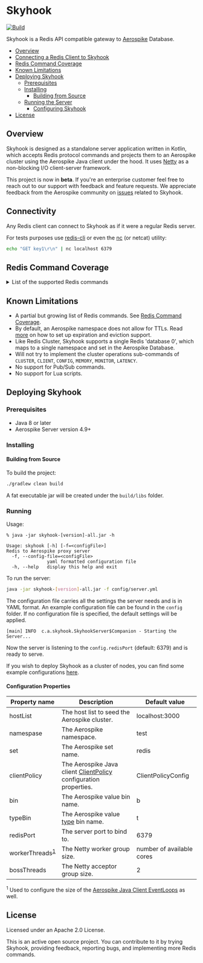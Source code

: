 # Skyhook
[![Build](https://github.com/aerospike/skyhook/actions/workflows/build.yml/badge.svg)](https://github.com/aerospike/skyhook/actions/workflows/build.yml)

Skyhook is a Redis API compatible gateway to [Aerospike](https://www.aerospike.com/) Database.

  * [Overview](#overview)
  * [Connecting a Redis Client to Skyhook](#connectivity)
  * [Redis Command Coverage](#redis-command-coverage)
  * [Known Limitations](#known-limitations)
  * [Deploying Skyhook](#deploying-skyhook)
    * [Prerequisites](#prerequisites)
    * [Installing](#installing)
      * [Building from Source](#building-from-source)
    * [Running the Server](#running)
      * [Configuring Skyhook](#configuration-properties)
  * [License](#license)

## Overview

Skyhook is designed as a standalone server application written in Kotlin, which
accepts Redis protocol commands and projects them to an Aerospike cluster using
the Aerospike Java client under the hood. It uses [Netty](https://netty.io/) as
a non-blocking I/O client-server framework.

This project is now in **beta**. If you're an enterprise customer feel free to
reach out to our support with feedback and feature requests.
We appreciate feedback from the Aerospike community on
[issues](https://github.com/aerospike/skyhook/issues)
related to Skyhook.

## Connectivity
Any Redis client can connect to Skyhook as if it were a regular Redis server.

For tests purposes use [redis-cli](https://redis.io/topics/rediscli) or even the [nc](https://www.commandlinux.com/man-page/man1/nc.1.html) (or netcat) utility:
```sh
echo "GET key1\r\n" | nc localhost 6379
```

## Redis Command Coverage
<details><summary>List of the supported Redis commands</summary>

Operation | Description
----------|------------
[APPEND](https://redis.io/commands/append) *key value* | If key already exists and is a string, this command appends the value at the end of the string. If key does not exist it is created and set as an empty string.
[AUTH](https://redis.io/commands/auth) *[username] password* | The AUTH command authenticates the current connection.
[BGSAVE](https://redis.io/commands/bgsave) | Returns OK.
[COMMAND](https://redis.io/commands/command) | Returns Array reply of details about all Redis commands.
[COMMAND COUNT](https://redis.io/commands/command-count) | Returns Integer reply of number of total commands in this Redis server.
[COMMAND INFO](https://redis.io/commands/command-info) *command-name [command-name ...]* | Returns Array reply of details about multiple Redis commands.
[DBSIZE](https://redis.io/commands/dbsize) | Returns the number of keys in the currently-selected database.
[DECR](https://redis.io/commands/decr) *key* | Decrements the number stored at key by one.
[DECRBY](https://redis.io/commands/decrby) *key decrement* | Decrements the number stored at key by decrement.
[DEL](https://redis.io/commands/del) *key* | Removes the specified key.
[DISCARD](https://redis.io/commands/discard) | Flushes all previously queued commands in a [transaction](https://redis.io/topics/transactions) and restores the connection state to normal.
[ECHO](https://redis.io/commands/echo) *message* | Returns message.
[EXEC](https://redis.io/commands/exec) | Executes all previously queued commands in a [transaction](https://redis.io/topics/transactions) and restores the connection state to normal.
[EXISTS](https://redis.io/commands/exists) *key [key ...]* | Returns if key exists.
[EXPIRE](https://redis.io/commands/expire) *key seconds* | Set a timeout on key. After the timeout has expired, the key will automatically be deleted.
[EXPIREAT](https://redis.io/commands/expireat) *key timestamp* | EXPIREAT has the same effect and semantic as EXPIRE, but instead of specifying the number of seconds representing the TTL (time to live), it takes an absolute Unix timestamp (seconds since January 1, 1970).
[FLUSHALL](https://redis.io/commands/flushall) | Delete all the keys of all the existing databases, not just the currently selected one.
[FLUSHDB](https://redis.io/commands/flushdb) | Delete all the keys of the currently selected DB.
[GETSET](https://redis.io/commands/getset) *key value* | Atomically sets key to value and returns the old value stored at key.
[GET](https://redis.io/commands/get) *key* | Get the value of key.
[HDEL](https://redis.io/commands/hdel) *key field [field ...]* | Removes the specified fields from the hash stored at key.
[HEXISTS](https://redis.io/commands/hexists) *key field* | Returns if field is an existing field in the hash stored at key.
[HGETALL](https://redis.io/commands/hgetall) *key* | Returns all fields and values of the hash stored at key.
[HGET](https://redis.io/commands/hget) *key field* | Returns the value associated with field in the hash stored at key.
[HINCRBYFLOAT](https://redis.io/commands/hincrbyfloat) *key field increment* | Increment the specified field of a hash stored at key, and representing a floating point number, by the specified increment.
[HINCRBY](https://redis.io/commands/hincrby) *key field increment* | Increments the number stored at field in the hash stored at key by increment.
[HKEYS](https://redis.io/commands/hkeys) *key* | Returns all field names in the hash stored at key.
[HLEN](https://redis.io/commands/hlen) *key* | Returns the number of fields contained in the hash stored at key.
[HMGET](https://redis.io/commands/hmget) *key field [field ...]* | Returns the values associated with the specified fields in the hash stored at key.
[HMSET](https://redis.io/commands/hmset) *key field value [field value ...]* | Sets the specified fields to their respective values in the hash stored at key.
[HSCAN](https://redis.io/commands/hscan) *key cursor [MATCH pattern] [COUNT count]* | See SCAN for HSCAN documentation.
[HSETNX](https://redis.io/commands/hsetnx) *key field value* | Sets field in the hash stored at key to value, only if field does not yet exist.
[HSET](https://redis.io/commands/hset) *key field value [field value ...]* | Sets field in the hash stored at key to value.
[HSTRLEN](https://redis.io/commands/hstrlen) *key field* | Returns the string length of the value associated with field in the hash stored at key.
[HVALS](https://redis.io/commands/hvals) *key* | Returns all values in the hash stored at key.
[INCRBYFLOAT](https://redis.io/commands/incrbyfloat) *key increment* | Increment the string representing a floating point number stored at key by the specified increment.
[INCRBY](https://redis.io/commands/incrby) *key increment* | Increments the number stored at key by increment.
[INCR](https://redis.io/commands/incr) *key* | Increments the number stored at key by one.
[LINDEX](https://redis.io/commands/lindex) *key index* | Returns the element at index index in the list stored at key.
[LLEN](https://redis.io/commands/llen) *key* | Returns the length of the list stored at key.
[LOLWUT](https://redis.io/commands/lolwut) *[VERSION version]* | The LOLWUT command displays the Redis version.
[LPOP](https://redis.io/commands/lpop) *key [count]* | Removes and returns the first elements of the list stored at key.
[LPUSHX](https://redis.io/commands/lpushx) *key element [element ...]* | Inserts specified values at the head of the list stored at key, only if key already exists and holds a list.
[LPUSH](https://redis.io/commands/lpush) *key element [element ...]* | Insert all the specified values at the head of the list stored at key.
[LRANGE](https://redis.io/commands/lrange) *key start stop* | Returns the specified elements of the list stored at key.
[MGET](https://redis.io/commands/mget) *key [key ...]* | Returns the values of all specified keys.
[MSET](https://redis.io/commands/mset) *key value [key value ...]* | Sets the given keys to their respective values.
[MSETNX](https://redis.io/commands/msetnx) *key value [key value ...]* | Sets the given keys to their respective values. MSETNX will not perform any operation at all even if just a single key already exists.
[MULTI](https://redis.io/commands/multi) | Marks the start of a [transaction](https://redis.io/topics/transactions) block. Subsequent commands will be queued for execution using EXEC.
[PERSIST](https://redis.io/commands/persist) *key* | Remove the existing timeout on key, turning the key from volatile (a key with an expire set) to persistent.
[PEXPIRE](https://redis.io/commands/pexpire) *key milliseconds* | This command works exactly like EXPIRE but the time to live of the key is specified in milliseconds instead of seconds.
[PEXPIREAT](https://redis.io/commands/pexpireat) *key milliseconds-timestamp* | PEXPIREAT has the same effect and semantic as EXPIREAT, but the Unix time at which the key will expire is specified in milliseconds instead of seconds.
[PING](https://redis.io/commands/ping) *[message]* | Returns PONG if no argument is provided, otherwise return a copy of the argument as a bulk.
[PSETEX](https://redis.io/commands/psetex) *key milliseconds value* | PSETEX works exactly like SETEX with the sole difference that the expire time is specified in milliseconds instead of seconds.
[PTTL](https://redis.io/commands/pttl) *key* | Returns the amount of remaining time in milliseconds.
[QUIT](https://redis.io/commands/quit) | Returns OK.
[RANDOMKEY](https://redis.io/commands/randomkey) | Return a random key from the currently selected database.
[RESET](https://redis.io/commands/reset) | Returns 'RESET'.
[RPOP](https://redis.io/commands/rpop) *key [count]* | Removes and returns the last elements of the list stored at key.
[RPUSHX](https://redis.io/commands/rpushx) *key element [element ...]* | Inserts specified values at the tail of the list stored at key, only if key already exists and holds a list.
[RPUSH](https://redis.io/commands/rpush) *key element [element ...]* | Insert all the specified values at the tail of the list stored at key.
[SADD](https://redis.io/commands/sadd) *key member [member ...]* | Add the specified members to the set stored at key.
[SAVE](https://redis.io/commands/save) | Returns OK.
[SCAN](https://redis.io/commands/scan) *cursor [MATCH pattern] [COUNT count] [TYPE type]* | The SCAN command and the closely related commands SSCAN, HSCAN and ZSCAN are used in order to incrementally iterate over a collection of elements.
[SCARD](https://redis.io/commands/scard) *key* | Returns the set cardinality (number of elements) of the set stored at key.
[SETEX](https://redis.io/commands/setex) *key seconds value* | Set key to hold the string value and set key to timeout after a given number of seconds.
[SETNX](https://redis.io/commands/setnx) *key value* | Set key to hold string value if key does not exist.
[SET](https://redis.io/commands/set) *key value* | Set key to hold the string value. If key already holds a value, it is overwritten, regardless of its type.
[SINTER](https://redis.io/commands/sinter) *key [key ...]* | Returns the members of the set resulting from the intersection of all the given sets.
[SINTERSTORE](https://redis.io/commands/sinterstore) *destination key [key ...]* | This command is equal to SINTER, but instead of returning the resulting set, it is stored in destination.
[SISMEMBER](https://redis.io/commands/sismember) *key member* | Returns if member is a member of the set stored at key.
[SMEMBERS](https://redis.io/commands/smembers) *key* | Returns all the members of the set value stored at key.
[SREM](https://redis.io/commands/srem) *key member [member ...]* | Remove the specified members from the set stored at key.
[SSCAN](https://redis.io/commands/sscan) *key cursor [MATCH pattern] [COUNT count]* | See SCAN for SSCAN documentation.
[STRLEN](https://redis.io/commands/strlen) *key* | Returns the length of the string value stored at key. An error is returned when key holds a non-string value.
[SUNION](https://redis.io/commands/sunion) *key [key ...]* | Returns the members of the set resulting from the union of all the given sets.
[SUNIONSTORE](https://redis.io/commands/sunionstore) *destination key [key ...]* | This command is equal to SUNION, but instead of returning the resulting set, it is stored in destination.
[TIME](https://redis.io/commands/time) | Returns the current server time.
[TOUCH](https://redis.io/commands/touch) *key [key ...]* | Alters the last access time of a key(s). A key is ignored if it does not exist.
[TTL](https://redis.io/commands/ttl) *key* | Returns the remaining time to live of a key that has a timeout.
[TYPE](https://redis.io/commands/type) *key* | Returns the string representation of the type of the value stored at key. The different types that can be returned are: string, list, set, zset, hash and stream.
[UNLINK](https://redis.io/commands/unlink) *key [key ...]* | This command is an alias to DEL.
[ZADD](https://redis.io/commands/zadd) *key [NX/XX] [GT/LT] [CH] [INCR] score member [score member ...]* | Adds all the specified members with the specified scores to the sorted set stored at key.
[ZCARD](https://redis.io/commands/zcard) *key* | Returns the sorted set cardinality (number of elements) of the sorted set stored at key.
[ZCOUNT](https://redis.io/commands/zcount) *key min max* | Returns the number of elements in the sorted set at key with a score between min and max.
[ZINCRBY](https://redis.io/commands/zincrby) *key increment member* | Increments the score of member in the sorted set stored at key by increment.
[ZLEXCOUNT](https://redis.io/commands/zlexcount) *key min max* | When all the elements in a sorted set are inserted with the same score, in order to force lexicographical ordering, this command returns the number of elements in the sorted set at key with a value between min and max.
[ZMSCORE](https://redis.io/commands/zmscore) *key member [member ...]* | Returns the scores associated with the specified members in the sorted set stored at key.
[ZPOPMAX](https://redis.io/commands/zpopmax) *key [count]* | Removes and returns up to count members with the highest scores in the sorted set stored at key.
[ZPOPMIN](https://redis.io/commands/zpopmin) *key [count]* | Removes and returns up to count members with the lowest scores in the sorted set stored at key.
[ZRANDMEMBER](https://redis.io/commands/zrandmember) *key [count [WITHSCORES]]* | When called with just the key argument, return a random element from the sorted set value stored at key.
[ZRANGE](https://redis.io/commands/zrange) *key min max [BYSCORE/BYLEX] [REV] [LIMIT offset count] [WITHSCORES]* | Returns the specified range of elements in the sorted set stored at <key>.
[ZRANGEBYLEX](https://redis.io/commands/zrangebylex) *key min max [LIMIT offset count]* | When all the elements in a sorted set are inserted with the same score, in order to force lexicographical ordering, this command returns all the elements in the sorted set at key with a value between min and max.
[ZRANGEBYSCORE](https://redis.io/commands/zrangebyscore) *key min max [WITHSCORES] [LIMIT offset count]* | Returns all the elements in the sorted set at key with a score between min and max (including elements with score equal to min or max). The elements are considered to be ordered from low to high scores.
[ZRANGESTORE](https://redis.io/commands/zrangestore) *dst src min max [BYSCORE/BYLEX] [REV] [LIMIT offset count]* | This command is like ZRANGE, but stores the result in the <dst> destination key.
[ZRANK](https://redis.io/commands/zrank) *key member* | Returns the rank of member in the sorted set stored at key, with the scores ordered from low to high.
[ZREM](https://redis.io/commands/zrem) *key member [member ...]* | Removes the specified members from the sorted set stored at key.
[ZREMRANGEBYLEX](https://redis.io/commands/zremrangebylex) *key min max* | When all the elements in a sorted set are inserted with the same score, in order to force lexicographical ordering, this command removes all elements in the sorted set stored at key between the lexicographical range specified by min and max.
[ZREMRANGEBYRANK](https://redis.io/commands/zremrangebyrank) *key start stop* | Removes all elements in the sorted set stored at key with rank between start and stop.
[ZREMRANGEBYSCORE](https://redis.io/commands/zremrangebyscore) *key min max* | Removes all elements in the sorted set stored at key with a score between min and max (inclusive).
[ZREVRANGE](https://redis.io/commands/zrevrange) *key start stop [WITHSCORES]* | Returns the specified range of elements in the sorted set stored at key.
[ZREVRANGEBYLEX](https://redis.io/commands/zrevrangebylex) *key max min [LIMIT offset count]* | Apart from the reversed ordering, ZREVRANGEBYLEX is similar to ZRANGEBYLEX.
[ZREVRANGEBYSCORE](https://redis.io/commands/zrevrangebyscore) *key max min [WITHSCORES] [LIMIT offset count]* | Returns all the elements in the sorted set at key with a score between max and min (including elements with score equal to max or min). In contrary to the default ordering of sorted sets, for this command the elements are considered to be ordered from high to low scores.
[ZSCAN](https://redis.io/commands/zscan) *key cursor [MATCH pattern] [COUNT count]* | See SCAN for ZSCAN documentation.

</details>

## Known Limitations
 * A partial but growing list of Redis commands. See [Redis Command Coverage](#redis-command-coverage).
 * By default, an Aerospike namespace does not allow for TTLs. Read [more](https://discuss.aerospike.com/t/faq-what-are-expiration-eviction-and-stop-writes/2311) on how to set up expiration and eviction support.
 * Like Redis Cluster, Skyhook supports a single Redis 'database 0', which maps to a single namespace and set in the Aerospike Database.
 * Will not try to implement the cluster operations sub-commands of `CLUSTER`, `CLIENT`, `CONFIG`,  `MEMORY`, `MONITOR`, `LATENCY`.
 * No support for Pub/Sub commands.
 * No support for Lua scripts.

## Deploying Skyhook

### Prerequisites
* Java 8 or later
* Aerospike Server version 4.9+

### Installing

#### Building from Source
To build the project:
```sh
./gradlew clean build
```
A fat executable jar will be created under the `build/libs` folder.

### Running
Usage:
```text
% java -jar skyhook-[version]-all.jar -h

Usage: skyhook [-h] [-f=<configFile>]
Redis to Aerospike proxy server
  -f, --config-file=<configFile>
               yaml formatted configuration file
  -h, --help   display this help and exit
```

To run the server:
```sh
java -jar skyhook-[version]-all.jar -f config/server.yml
```

The configuration file carries all the settings the server needs and is in YAML
format. An example configuration file can be found in the `config` folder.
If no configuration file is specified, the default settings will be applied.

```text
[main] INFO  c.a.skyhook.SkyhookServer$Companion - Starting the Server...
```

Now the server is listening to the `config.redisPort` (default: 6379) and is ready to serve.

If you wish to deploy Skyhook as a cluster of nodes, you can find some example configurations [here](docs/scaling-out.md).

#### Configuration Properties

| Property name | Description | Default value |
| ------------- | ----------- | ------------- |
| hostList | The host list to seed the Aerospike cluster. | localhost:3000 |
| namespase | The Aerospike namespace. | test |
| set | The Aerospike set name. | redis |
| clientPolicy | The Aerospike Java client [ClientPolicy](https://docs.aerospike.com/apidocs/java/com/aerospike/client/policy/ClientPolicy.html) configuration properties. | ClientPolicyConfig |
| bin | The Aerospike value bin name. | b |
| typeBin | The Aerospike value [type](https://redis.io/topics/data-types) bin name. | t |
| redisPort | The server port to bind to. | 6379 |
| workerThreads<sup>[1](#worker-threads)</sup> | The Netty worker group size. | number of available cores |
| bossThreads | The Netty acceptor group size. | 2 |

<sup name="worker-threads">1</sup> Used to configure the size of the [Aerospike Java Client EventLoops](https://www.aerospike.com/docs/client/java/usage/async/eventloop.html) as well.

## License
Licensed under an Apache 2.0 License.

This is an active open source project. You can contribute to it by trying
Skyhook, providing feedback, reporting bugs, and implementing more Redis
commands.
